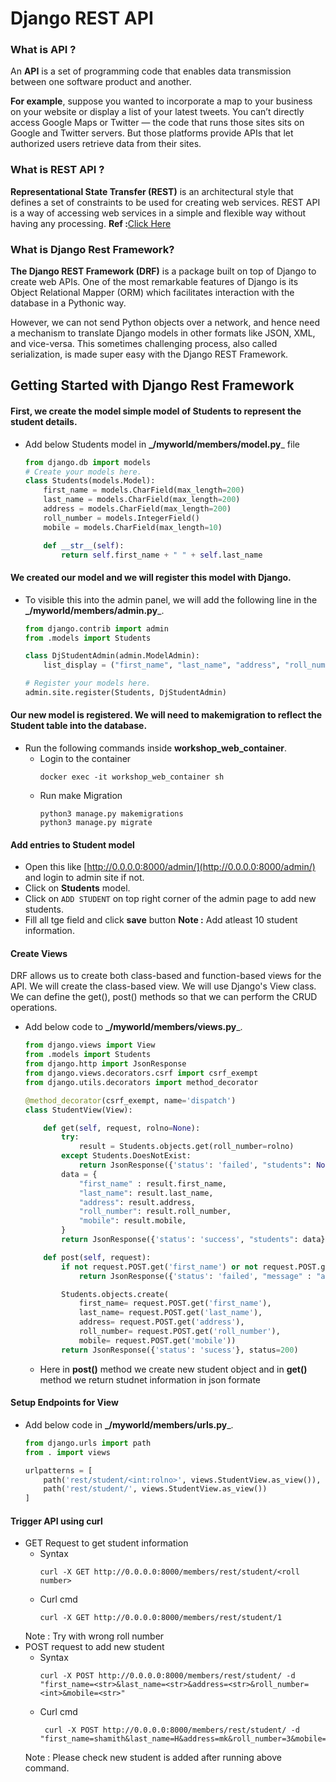 # Django REST API

### What is API ?
An **API** is a set of programming code that enables data transmission between one software product and another.

**For example**, suppose you wanted to incorporate a map to your business on your website or display a list of your latest tweets. You can’t directly access Google Maps or Twitter — the code that runs those sites sits on Google and Twitter servers. But those platforms provide APIs that let authorized users retrieve data from their sites.

### What is REST API ?
**Representational State Transfer (REST)** is an architectural style that defines a set of constraints to be used for creating web services. REST API is a way of accessing web services in a simple and flexible way without having any processing.
**Ref :**[Click Here](https://www.geeksforgeeks.org/rest-api-introduction/)

### What is Django Rest Framework? 
**The Django REST Framework (DRF)** is a package built on top of Django to create web APIs. One of the most remarkable features of Django is its Object Relational Mapper (ORM) which facilitates interaction with the database in a Pythonic way.

However, we can not send Python objects over a network, and hence need a mechanism to translate Django models in other formats like JSON, XML, and vice-versa. This sometimes challenging process, also called serialization, is made super easy with the Django REST Framework.

## Getting Started with Django Rest Framework
#### First, we create the model simple model of Students to represent the student details.
- Add below Students model in **_/myworld/members/model.py**_ file
    ```python
    from django.db import models  
    # Create your models here.
    class Students(models.Model):  
        first_name = models.CharField(max_length=200)  
        last_name = models.CharField(max_length=200)  
        address = models.CharField(max_length=200)  
        roll_number = models.IntegerField()  
        mobile = models.CharField(max_length=10)  
  
        def __str__(self):  
            return self.first_name + " " + self.last_name  
    ```
#### We created our model and we will register this model with Django.
- To visible this into the admin panel, we will add the following line in the **_/myworld/members/admin.py**_.
    ```python
    from django.contrib import admin
    from .models import Students
    
    class DjStudentAdmin(admin.ModelAdmin):
        list_display = ("first_name", "last_name", "address", "roll_number", "mobile")

    # Register your models here.
    admin.site.register(Students, DjStudentAdmin) 
    ```
#### Our new model is registered. We will need to makemigration to reflect the Student table into the database. 
  - Run the following commands inside **workshop_web_container**.
    - Login to the container
        ```commandline
        docker exec -it workshop_web_container sh
        ```
    - Run make Migration
        ```commandline
        python3 manage.py makemigrations  
        python3 manage.py migrate 
        ```
#### Add entries to Student model
- Open this like [http://0.0.0.0:8000/admin/](http://0.0.0.0:8000/admin/) and login to admin site if not.
- Click on **Students** model.
- Click on `ADD STUDENT` on top right corner of the admin page to add new students.
- Fill all tge field and click **save** button 
**Note :** Add atleast 10 student information.


#### Create Views
DRF allows us to create both class-based and function-based views for the API. We will create the class-based view.
We will use Django's View class. We can define the get(), post() methods so that we can perform the CRUD operations.
- Add below code to **_/myworld/members/views.py**_.
    ```python
    from django.views import View
    from .models import Students
    from django.http import JsonResponse
    from django.views.decorators.csrf import csrf_exempt
    from django.utils.decorators import method_decorator
    
    @method_decorator(csrf_exempt, name='dispatch')
    class StudentView(View):
    
        def get(self, request, rolno=None):
            try:
                result = Students.objects.get(roll_number=rolno)
            except Students.DoesNotExist:
                return JsonResponse({'status': 'failed', "students": None}, status=400)
            data = {
                "first_name" : result.first_name,
                "last_name": result.last_name,
                "address": result.address,
                "roll_number": result.roll_number,
                "mobile": result.mobile,
            }
            return JsonResponse({'status': 'success', "students": data}, status=200)
    
        def post(self, request):
            if not request.POST.get('first_name') or not request.POST.get('last_name') or not request.POST.get('address') or  not request.POST.get('roll_number') or not request.POST.get('mobile'):
                return JsonResponse({'status': 'failed', "message" : "all fields required"}, status=500)
    
            Students.objects.create(
                first_name= request.POST.get('first_name'),
                last_name= request.POST.get('last_name'),
                address= request.POST.get('address'),
                roll_number= request.POST.get('roll_number'),
                mobile= request.POST.get('mobile'))
            return JsonResponse({'status': 'sucess'}, status=200)
    ```
    - Here in **post()** method we create new student object and in **get()** method we return studnet information in json formate

#### Setup Endpoints for View
- Add below code in **_/myworld/members/urls.py**_.
    ```python
    from django.urls import path
    from . import views
    
    urlpatterns = [
        path('rest/student/<int:rolno>', views.StudentView.as_view()),
        path('rest/student/', views.StudentView.as_view())
    ]
    ```
#### Trigger API using curl
- GET Request to get student information
    - Syntax
        ```commandline
        curl -X GET http://0.0.0.0:8000/members/rest/student/<roll number>
        ```
    - Curl cmd
        ```commandline
        curl -X GET http://0.0.0.0:8000/members/rest/student/1
        ```
    Note : Try with wrong roll number
- POST request to add new student
    - Syntax
        ```commandline
        curl -X POST http://0.0.0.0:8000/members/rest/student/ -d "first_name=<str>&last_name=<str>&address=<str>&roll_number=<int>&mobile=<str>"
        ```
    - Curl cmd
        ```commandline
         curl -X POST http://0.0.0.0:8000/members/rest/student/ -d "first_name=shamith&last_name=H&address=mk&roll_number=3&mobile=897654354"
        ```
    Note : Please check new student is added after running above command.
